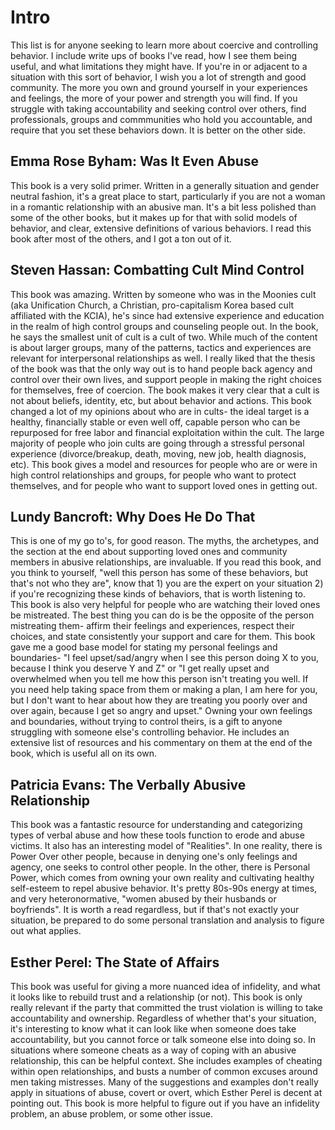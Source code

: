 # Intro
This list is for anyone seeking to learn more about coercive and controlling behavior. I include write ups of books I've read, how I see them being useful, and what limitations they might have. If you're in or adjacent to a situation with this sort of behavior, I wish you a lot of strength and good community. The more you own and ground yourself in your experiences and feelings, the more of your power and strength you will find. If you struggle with taking accountability and seeking control over others, find professionals, groups and commmunities who hold you accountable, and require that you set these behaviors down. It is better on the other side.


## Emma Rose Byham: Was It Even Abuse

This book is a very solid primer. Written in a generally situation and gender neutral fashion, it's a great place to start, particularly if you are not a woman in a romantic relationship with an abusive man. It's a bit less polished than some of the other books, but it makes up for that with solid models of behavior, and clear, extensive definitions of various behaviors. I read this book after most of the others, and I got a ton out of it. 

  

## Steven Hassan: Combatting Cult Mind Control

This book was amazing. Written by someone who was in the Moonies cult (aka Unification Church, a Christian, pro-capitalism Korea based cult affiliated with the KCIA), he's since had extensive experience and education in the realm of high control groups and counseling people out. In the book, he says the smallest unit of cult is a cult of two. While much of the content is about larger groups, many of the patterns, tactics and experiences are relevant for interpersonal relationships as well. I really liked that the thesis of the book was that the only way out is to hand people back agency and control over their own lives, and support people in making the right choices for themselves, free of coercion. The book makes it very clear that a cult is not about beliefs, identity, etc, but about behavior and actions. This book changed a lot of my opinions about who are in cults- the ideal target is a healthy, financially stable or even well off, capable person who can be repurposed for free labor and financial exploitation within the cult. The large majority of people who join cults are going through a stressful personal experience (divorce/breakup, death, moving, new job, health diagnosis, etc). This book gives a model and resources for people who are or were in high control relationships and groups, for people who want to protect themselves, and for people who want to support loved ones in getting out.

  

## Lundy Bancroft: Why Does He Do That

This is one of my go to's, for good reason. The myths, the archetypes, and the section at the end about supporting loved ones and community members in abusive relationships, are invaluable. If you read this book, and you think to yourself, "well this person has some of these behaviors, but that's not who they are", know that 1) you are the expert on your situation 2) if you're recognizing these kinds of behaviors, that is worth listening to. This book is also very helpful for people who are watching their loved ones be mistreated. The best thing you can do is be the opposite of the person mistreating them- affirm their feelings and experiences, respect their choices, and state consistently your support and care for them. This book gave me a good base model for stating my personal feelings and boundaries- "I feel upset/sad/angry when I see this person doing X to you, because I think you deserve Y and Z" or "I get really upset and overwhelmed when you tell me how this person isn't treating you well. If you need help taking space from them or making a plan, I am here for you, but I don't want to hear about how they are treating you poorly over and over again, because I get so angry and upset." Owning your own feelings and boundaries, without trying to control theirs, is a gift to anyone struggling with someone else's controlling behavior.
He includes an extensive list of resources and his commentary on them at the end of the book, which is useful all on its own.

  

## Patricia Evans: The Verbally Abusive Relationship

This book was a fantastic resource for understanding and categorizing types of verbal abuse and how these tools function to erode and abuse victims. It also has an interesting model of "Realities". In one reality, there is Power Over other people, because in denying one's only feelings and agency, one seeks to control other people. In the other, there is Personal Power, which comes from owning your own reality and cultivating healthy self-esteem to repel abusive behavior. It's pretty 80s-90s energy at times, and very heteronormative, "women abused by their husbands or boyfriends". It is worth a read regardless, but if that's not exactly your situation, be prepared to do some personal translation and analysis to figure out what applies.

  

## Esther Perel: The State of Affairs

This book was useful for giving a more nuanced idea of infidelity, and what it looks like to rebuild trust and a relationship (or not). This book is only really relevant if the party that committed the trust violation is willing to take accountability and ownership. Regardless of whether that's your situation, it's interesting to know what it can look like when someone does take accountability, but you cannot force or talk someone else into doing so. In situations where someone cheats as a way of coping with an abusive relationship, this can be helpful context. She includes examples of cheating within open relationships, and busts a number of common excuses around men taking mistresses. Many of the suggestions and examples don't really apply in situations of abuse, covert or overt, which Esther Perel is decent at pointing out. This book is more helpful to figure out if you have an infidelity problem, an abuse problem, or some other issue.
